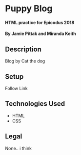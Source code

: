 # Puppy Blog
#### HTML practice for Epicodus 2018

#### By Jamie Pittak and Miranda Keith

## Description
Blog by Cat the dog

## Setup
Follow Link

## Technologies Used
* HTML
* CSS

## Legal
None.. i think
